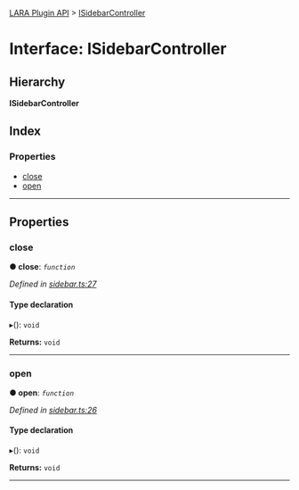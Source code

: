 [LARA Plugin API](../README.md) > [ISidebarController](../interfaces/isidebarcontroller.md)

# Interface: ISidebarController

## Hierarchy

**ISidebarController**

## Index

### Properties

* [close](isidebarcontroller.md#close)
* [open](isidebarcontroller.md#open)

---

## Properties

<a id="close"></a>

###  close

**● close**: *`function`*

*Defined in [sidebar.ts:27](https://github.com/concord-consortium/lara/blob/d238af32/lara-typescript/src/plugin-api/sidebar.ts#L27)*

#### Type declaration
▸(): `void`

**Returns:** `void`

___
<a id="open"></a>

###  open

**● open**: *`function`*

*Defined in [sidebar.ts:26](https://github.com/concord-consortium/lara/blob/d238af32/lara-typescript/src/plugin-api/sidebar.ts#L26)*

#### Type declaration
▸(): `void`

**Returns:** `void`

___

